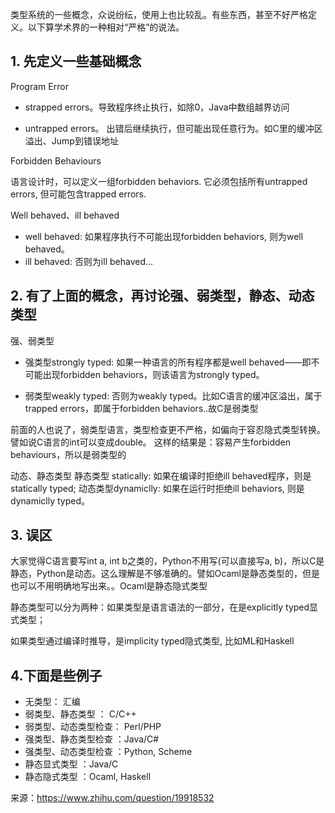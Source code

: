 
类型系统的一些概念，众说纷纭，使用上也比较乱。有些东西，甚至不好严格定义。以下算学术界的一种相对“严格”的说法。

## 1.  先定义一些基础概念

Program Error

- strapped errors。导致程序终止执行，如除0，Java中数组越界访问

- untrapped errors。 出错后继续执行，但可能出现任意行为。如C里的缓冲区溢出、Jump到错误地址

Forbidden Behaviours  

语言设计时，可以定义一组forbidden behaviors. 它必须包括所有untrapped errors, 但可能包含trapped errors.

Well behaved、ill behaved

- well behaved: 如果程序执行不可能出现forbidden behaviors, 则为well behaved。
- ill behaved: 否则为ill behaved...


## 2. 有了上面的概念，再讨论强、弱类型，静态、动态类型

强、弱类型


- 强类型strongly typed: 如果一种语言的所有程序都是well behaved——即不可能出现forbidden behaviors，则该语言为strongly typed。
 
- 弱类型weakly typed: 否则为weakly typed。比如C语言的缓冲区溢出，属于trapped errors，即属于forbidden behaviors..故C是弱类型

前面的人也说了，弱类型语言，类型检查更不严格，如偏向于容忍隐式类型转换。譬如说C语言的int可以变成double。 这样的结果是：容易产生forbidden behaviours，所以是弱类型的

动态、静态类型
静态类型 statically: 如果在编译时拒绝ill behaved程序，则是statically typed;
动态类型dynamiclly: 如果在运行时拒绝ill behaviors, 则是dynamiclly typed。

## 3. 误区


大家觉得C语言要写int a, int b之类的，Python不用写(可以直接写a, b)，所以C是静态，Python是动态。这么理解是不够准确的。譬如Ocaml是静态类型的，但是也可以不用明确地写出来。。Ocaml是静态隐式类型


静态类型可以分为两种：如果类型是语言语法的一部分，在是explicitly typed显式类型；

如果类型通过编译时推导，是implicity typed隐式类型, 比如ML和Haskell


## 4.下面是些例子

- 无类型： 汇编
- 弱类型、静态类型 ： C/C++
- 弱类型、动态类型检查： Perl/PHP
- 强类型、静态类型检查 ：Java/C#
- 强类型、动态类型检查 ：Python, Scheme
- 静态显式类型 ：Java/C
- 静态隐式类型 ：Ocaml, Haskell


来源：https://www.zhihu.com/question/19918532